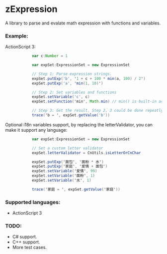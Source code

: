# zExpression

A library to parse and evalate math expression with functions and
variables.

### Example:

ActionScript 3:
```actionscript
			var c:Number = 1

			var expSet:ExpressionSet = new ExpressionSet

			// Step 1: Parse expression strings.
			expSet.putExp('b', '1 + c + 100 * min(a, 100) / 2')
			expSet.putExp('a', 'min(1, 10)')

			// Step 2: Set variables and functions
			expSet.setVariable('c', c)
			expSet.setFunction('min', Math.min) // min() is built-in actually, example only.

			// Step 3: Get the result. Step 2, 3 could be done repeatly.
			trace('b = ', expSet.getValue('b'))
```

Optional i18n variables support, by replacing the letterValidator, you
can make it support any language:

```actionscript
			var expSet:ExpressionSet = new ExpressionSet

			// Set a custom letter validator
			expSet.letterValidator = CnUtils.isLetterOrCnChar

			expSet.putExp('面包', '面粉 * 水')
			expSet.putExp('家庭', '爱情 + 面包')
			expSet.setVariable('爱情', 99)
			expSet.setVariable('面粉', 1)
			expSet.setVariable('水', 1)

			trace('家庭 = ', expSet.getValue('家庭'))
```

### Supported languages:
* ActionScript 3

### TODO:
* C# support.
* C++ support.
* More test cases.
